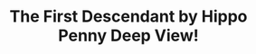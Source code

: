---
title: The First Descendant by Hippo Penny Deep View!
layout: scoredetail
permalink: /meta-score/the-first-descendant
header:
  teaser: /assets/images/the-first-descendant.jpg
  video:
    id: AOLr-8u_z9k
    provider: youtube
---